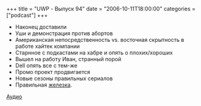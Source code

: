 +++
title = "UWP - Выпуск 94"
date = "2006-10-11T18:00:00"
categories = ["podcast"]
+++


- Наконец доставили
- Уши и демонстрация против абортов
- Американская непосредственность vs. восточная скрытность в работе хайтек компании
- Старнное с подкастами на хабре и опять о плохих/хороших
- Вышел на работу Иван, странный порой
- Dell опять все с тем-же
- Промо проект продвигается
- Новые сезоны правильных сериалов
- Правильная [железка](http://www.sonystyle.com/is-bin/INTERSHOP.enfinity/eCS/Store/en/-/USD/SY_DisplayProductInformation-Print?ProductSKU=DCRSR40).

[Аудио](https://podcast.umputun.com/media/ump_podcast94.mp3)
<audio src="https://podcast.umputun.com/media/ump_podcast94.mp3" preload="none">